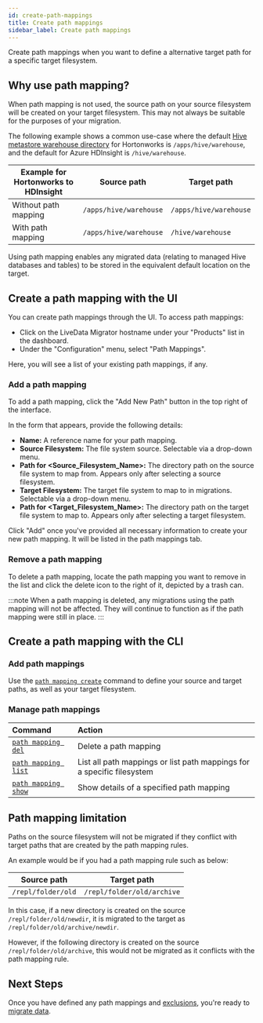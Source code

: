 ```yaml
---
id: create-path-mappings
title: Create path mappings
sidebar_label: Create path mappings
---
```


Create path mappings when you want to define a alternative target path for a specific target filesystem.

## Why use path mapping?

When path mapping is not used, the source path on your source filesystem will be created on your target filesystem. This may not always be suitable for the purposes of your migration.

The following example shows a common use-case where the default [Hive metastore warehouse directory](https://cwiki.apache.org/confluence/display/Hive/Configuration+Properties#ConfigurationProperties-hive.metastore.warehouse.dir) for Hortonworks is `/apps/hive/warehouse`, and the default for Azure HDInsight is `/hive/warehouse`.

| Example for Hortonworks to HDInsight | Source path | Target path |
|---|---|---|
| Without path mapping | `/apps/hive/warehouse` | `/apps/hive/warehouse` |
| With path mapping | `/apps/hive/warehouse` | `/hive/warehouse` |

Using path mapping enables any migrated data (relating to managed Hive databases and tables) to be stored in the equivalent default location on the target.

## Create a path mapping with the UI

You can create path mappings through the UI. To access path mappings:

* Click on the LiveData Migrator hostname under your "Products" list in the dashboard.
* Under the "Configuration" menu, select "Path Mappings".

Here, you will see a list of your existing path mappings, if any.

### Add a path mapping

To add a path mapping, click the "Add New Path" button in the top right of the interface.

In the form that appears, provide the following details:

* **Name:** A reference name for your path mapping.
* **Source Filesystem:** The file system source. Selectable via a drop-down menu.
* **Path for <Source_Filesystem_Name>:** The directory path on the source file system to map from. Appears only after selecting a source filesystem.
* **Target Filesystem:** The target file system to map to in migrations. Selectable via a drop-down menu.
* **Path for <Target_Filesystem_Name>:** The directory path on the target file system to map to. Appears only after selecting a target filesystem.

Click "Add" once you've provided all necessary information to create your new path mapping. It will be listed in the path mappings tab.

### Remove a path mapping

To delete a path mapping, locate the path mapping you want to remove in the list and click the delete icon to the right of it, depicted by a trash can.

:::note
When a path mapping is deleted, any migrations using the path mapping will not be affected. They will continue to function as if the path mapping were still in place.
:::

## Create a path mapping with the CLI

### Add path mappings

Use the [`path mapping create`](./command-reference.md#path-mapping-create) command to define your source and target paths, as well as your target filesystem.

### Manage path mappings

| Command | Action |
|:---|:---|
| [`path mapping del`](./command-reference.md#path-mapping-del) | Delete a path mapping |
| [`path mapping list`](./command-reference.md#path-mapping-list) | List all path mappings or list path mappings for a specific filesystem |
| [`path mapping show`](./command-reference.md#path-mapping-show) | Show details of a specified path mapping |

## Path mapping limitation

Paths on the source filesystem will not be migrated if they conflict with target paths that are created by the path mapping rules.

An example would be if you had a path mapping rule such as below:

| Source path | Target path |
|---|---|
| `/repl/folder/old` | `/repl/folder/old/archive` |

In this case, if a new directory is created on the source `/repl/folder/old/newdir`, it is migrated to the target as `/repl/folder/old/archive/newdir`.

However, if the following directory is created on the source `/repl/folder/old/archive`, this would not be migrated as it conflicts with the path mapping rule.

## Next Steps

Once you have defined any path mappings and [exclusions](./configure-exclusions.md), you're ready to [migrate data](./create-migration.md).
